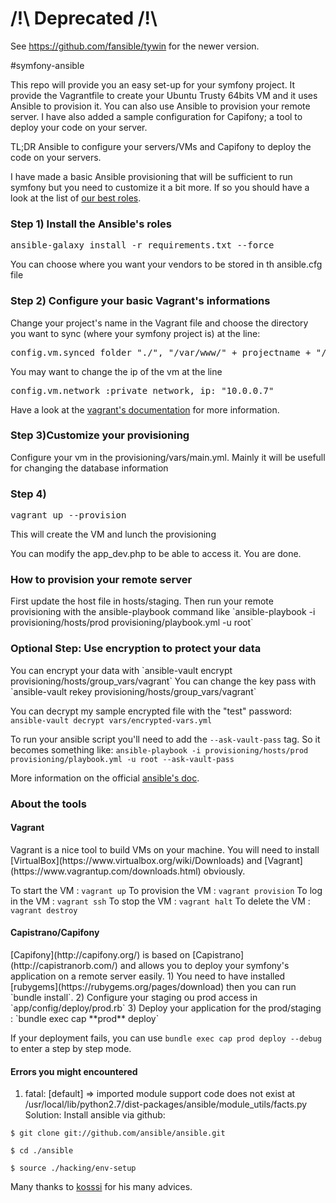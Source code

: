 # /!\ Deprecated /!\
See https://github.com/fansible/tywin for the newer version.

#symfony-ansible

This repo will provide you an easy set-up for your symfony project.
It provide the Vagrantfile to create your Ubuntu Trusty 64bits VM and it uses Ansible to provision it.
You can also use Ansible to provision your remote server.
I have also added a sample configuration for Capifony; a tool to deploy your code on your server.

TL;DR Ansible to configure your servers/VMs and Capifony to deploy the code on your servers.

I have made a basic Ansible provisioning that will be sufficient to run symfony but you need to customize it a bit more.
If so you should have a look at the list of [our best roles](https://github.com/theodo/list-ansible-roles/blob/master/README.md).

<h3>Step 1) Install the Ansible's roles</h3>
<pre>ansible-galaxy install -r requirements.txt --force</pre>
<p>You can choose where you want your vendors to be stored in th ansible.cfg file</p>

<h3>Step 2) Configure your basic Vagrant's informations</h3>
<p>Change your project's name in the Vagrant file and choose the directory you want to sync (where your symfony project is) at the line:</p>
<pre>config.vm.synced_folder "./", "/var/www/" + projectname + "/current", type: "nfs"</pre>

<p>You may want to change the ip of the vm at the line</p>
<pre>config.vm.network :private_network, ip: "10.0.0.7"</pre>

Have a look at the [vagrant's documentation](https://docs.vagrantup.com/v2/provisioning/ansible.html) for more information.
<h3>Step 3)Customize your provisioning</h3>
<p>Configure your vm in the provisioning/vars/main.yml. Mainly it will be usefull for changing the database information</p> 

<h3>Step 4)</h3>
<pre>vagrant up --provision</pre>
This will create the VM and lunch the provisioning

You can modify the app_dev.php to be able to access it.
You are done. 

<h3>How to provision your remote server</h3>
First update the host file in hosts/staging.
Then run your remote provisioning with the ansible-playbook command like `ansible-playbook -i provisioning/hosts/prod provisioning/playbook.yml -u root`

<h3>Optional Step: Use encryption to protect your data</h3>
You can encrypt your data with `ansible-vault encrypt provisioning/hosts/group_vars/vagrant`
You can change the key pass with `ansible-vault rekey provisioning/hosts/group_vars/vagrant`

You can decrypt my sample encrypted file with the "test" password:
`ansible-vault decrypt vars/encrypted-vars.yml`

To run your ansible script you'll need to add the `--ask-vault-pass` tag.
So it becomes something like: `ansible-playbook -i provisioning/hosts/prod provisioning/playbook.yml -u root --ask-vault-pass`

More information on the official [ansible's doc](http://docs.ansible.com/playbooks_vault.html).

<h3>About the tools</h3>
<h4>Vagrant</h4>
Vagrant is a nice tool to build VMs on your machine.
You will need to install [VirtualBox](https://www.virtualbox.org/wiki/Downloads) and [Vagrant](https://www.vagrantup.com/downloads.html) obviously.

To start the VM : `vagrant up`
To provision the VM : `vagrant provision`
To log in the VM : `vagrant ssh`
To stop the VM : `vagrant halt`
To delete the VM : `vagrant destroy`

<h4>Capistrano/Capifony</h4>
[Capifony](http://capifony.org/) is based on [Capistrano](http://capistranorb.com/) and allows you to deploy your symfony's application on a remote server easily.
1) You need to have installed [rubygems](https://rubygems.org/pages/download) then you can run `bundle install`.
2) Configure your staging ou prod access in `app/config/deploy/prod.rb`
3) Deploy your application for the prod/staging : `bundle exec cap **prod** deploy`

If your deployment fails, you can use `bundle exec cap prod deploy --debug` to enter a step by step mode.

<h4>Errors you might encountered</h4>

1) fatal: [default] => imported module support code does not exist at /usr/local/lib/python2.7/dist-packages/ansible/module_utils/facts.py
Solution:
Install ansible via github:

`$ git clone git://github.com/ansible/ansible.git`

`$ cd ./ansible`

`$ source ./hacking/env-setup`

Many thanks to [kosssi](https://github.com/kosssi) for his many advices.
